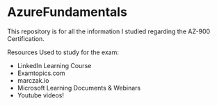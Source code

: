 # AzureFundamentals
This repository is for all the information I studied regarding the AZ-900 Certification. 

Resources Used to study for the exam: 
  - LinkedIn Learning Course
  - Examtopics.com
  - marczak.io
  - Microsoft Learning Documents & Webinars
  - Youtube videos!
